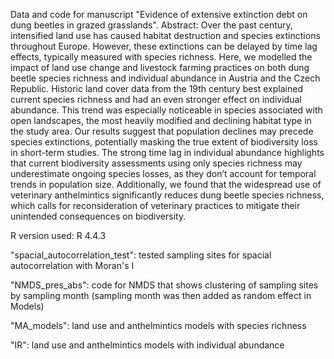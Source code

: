 Data and code for manuscript "Evidence of extensive extinction debt on dung beetles in grazed grasslands". Abstract: Over the past century, intensified land use has caused habitat destruction and species extinctions throughout Europe. However, these extinctions can be delayed by time lag effects, typically measured with species richness. Here, we modelled the impact of land use change and livestock farming practices on both dung beetle species richness and individual abundance in Austria and the Czech Republic. Historic land cover data from the 19th century best explained current species richness and had an even stronger effect on individual abundance. This trend was especially noticeable in species associated with open landscapes, the most heavily modified and declining habitat type in the study area. Our results suggest that population declines may precede species extinctions, potentially masking the true extent of biodiversity loss in short-term studies. The strong time lag in individual abundance highlights that current biodiversity assessments using only species richness may underestimate ongoing species losses, as they don’t account for temporal trends in population size. Additionally, we found that the widespread use of veterinary anthelmintics significantly reduces dung beetle species richness, which calls for reconsideration of veterinary practices to mitigate their unintended consequences on biodiversity. 

R version used: R 4.4.3

"spacial_autocorrelation_test": tested sampling sites for spacial autocorrelation with Moran's I

"NMDS_pres_abs": code for NMDS that shows clustering of sampling sites by sampling month (sampling month was then added as random effect in Models)

"MA_models": land use and anthelmintics models with species richness

"IR": land use and anthelmintics models with individual abundance
